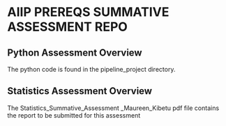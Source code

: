 # AIIP PREREQS SUMMATIVE ASSESSMENT REPO

## Python Assessment Overview

The python code is found in the pipeline_project directory.

## Statistics Assessment Overview

The Statistics_Summative_Assessment _Maureen_Kibetu  pdf file contains the report to be submitted for this assessment
